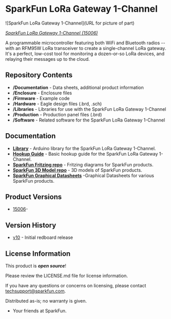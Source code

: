 SparkFun LoRa Gateway 1-Channel
========================================

![SparkFun LoRa Gateway 1-Channel](URL for picture of part)

[*SparkFun LoRa Gateway 1-Channel (15006)*](https://www.sparkfun.com/products/15006)

A programmable microcontroller featuring both WiFi and Bluetooth radios -- with an RFM95W LoRa transceiver to create a single-channel LoRa gateway. It's a perfect, low-cost tool for monitoring a dozen-or-so LoRa devices, and relaying their messages up to the cloud.

Repository Contents
-------------------

* **/Documentation** - Data sheets, additional product information
* **/Enclosure** - Enclosure files 
* **/Firmware** - Example code 
* **/Hardware** - Eagle design files (.brd, .sch)
* **/Libraries** - Libraries for use with the SparkFun LoRa Gateway 1-Channel
* **/Production** - Production panel files (.brd)
* **/Software** - Related software for the SparkFun LoRa Gateway 1-Channel

Documentation
--------------
* **[Library](https://github.com/sparkfun/ESP32_LoRa_1Ch_Gateway)** - Arduino library for the SparkFun LoRa Gateway 1-Channel.
* **[Hookup Guide](https://learn.sparkfun.com/tutorials/sparkfun-lora-gateway-1-channel-hookup-guide)** - Basic hookup guide for the SparkFun LoRa Gateway 1-Channel.
* **[SparkFun Fritzing repo](https://github.com/sparkfun/Fritzing_Parts)** - Fritzing diagrams for SparkFun products.
* **[SparkFun 3D Model repo](https://github.com/sparkfun/3D_Models)** - 3D models of SparkFun products. 
* **[SparkFun Graphical Datasheets](https://github.com/sparkfun/Graphical_Datasheets)** -Graphical Datasheets for various SparkFun products.

Product Versions
----------------
* [15006](https://www.sparkfun.com/products/15006)- 

Version History
---------------
* [v10](https://www.sparkfun.com/products/15006) - Initial redboard release

License Information
-------------------

This product is _**open source**_! 

Please review the LICENSE.md file for license information. 

If you have any questions or concerns on licensing, please contact techsupport@sparkfun.com.

Distributed as-is; no warranty is given.

- Your friends at SparkFun.

_<COLLABORATION CREDIT>_
